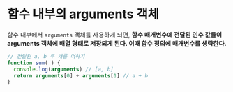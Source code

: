 # 함수 내부의 arguments 객체

함수 내부에서 `arguments` 객체를 사용하게 되면, **함수 매개변수에 전달된 인수 값들이 arguments 객체에 배열 형태로 저장되게 된다. 이때 함수 정의에 매개변수를 생략한다.**


```javascript
// 전달된 a, b 두 개를 더하기
function sum( ) {
  console.log(arguments) // [a, b]
  return arguments[0] + arguments[1] // a + b
}
```